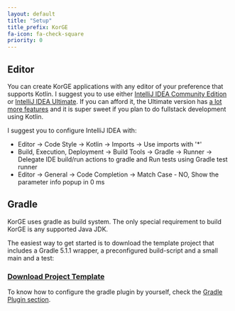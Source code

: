 ```yaml
---
layout: default
title: "Setup"
title_prefix: KorGE
fa-icon: fa-check-square
priority: 0
---
```


## Editor

You can create KorGE applications with any editor of your preference that supports Kotlin.
I suggest you to use either [IntelliJ IDEA Community Edition](https://www.jetbrains.com/idea/download/) or [IntelliJ IDEA Ultimate](https://www.jetbrains.com/idea/download/).
If you can afford it, the Ultimate version has [a lot more features](https://www.jetbrains.com/idea/features/editions_comparison_matrix.html) and it is super sweet if you plan to do fullstack development using Kotlin.

I suggest you to configure IntelliJ IDEA with:

* Editor → Code Style → Kotlin → Imports → Use imports with '*'
* Build, Execution, Deployment → Build Tools → Gradle → Runner → Delegate IDE build/run actions to gradle and Run tests using Gradle test runner
* Editor → General → Code Completion → Match Case - NO, Show the parameter info popup in 0 ms

## Gradle

KorGE uses gradle as build system. The only special requirement to build KorGE is any supported Java JDK.

The easiest way to get started is to download the template project that includes a Gradle 5.1.1 wrapper, a preconfigured build-script and a small main and a test:

### <a href="https://github.com/korlibs/korge-hello-world/archive/master.zip"><i class="fa fa-download"></i> Download Project Template</a>

To know how to configure the gradle plugin by yourself, check the [Gradle Plugin section](/korge/gradle-plugin).
